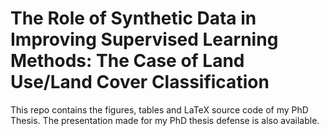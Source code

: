 # The Role of Synthetic Data in Improving Supervised Learning Methods: The Case of Land Use/Land Cover Classification

This repo contains the figures, tables and LaTeX source code of my PhD Thesis.
The presentation made for my PhD thesis defense is also available.
